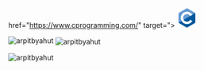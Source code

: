 href="https://www.cprogramming.com/" target="> <img src="https://raw.githubusercontent.com/devicons/devicon/master/icons/c/c-original.svg" alt="c" width="40" height="40"/> </a> </p>

<p><img align="left" src="https://github-readme-stats.vercel.app/api/top-langs?username=arpitbyahut&show_icons=true&locale=en&layout=compact" alt="arpitbyahut" /></p>

<p>&nbsp;<img align="center" src="https://github-readme-stats.vercel.app/api?username=arpitbyahut&show_icons=true&locale=en" alt="arpitbyahut" /></p>

<p><img align="center" src="https://github-readme-streak-stats.herokuapp.com/?user=arpitbyahut&" alt="arpitbyahut" /></p>
